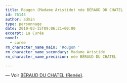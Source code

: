 ```yaml
---
title: Rougon (Madame Aristide) née BÉRAUD DU CHATEL
id: 76143
author: admin
type: personnage
date: 2010-03-15T09:06:21+00:00
excerpt: La Curée
novel:
  - curee
rm_character_name_main: 'Rougon '
rm_character_name_secondary: Madame Aristide
rm_character_name_precision: née BÉRAUD DU CHATEL

---
```

— Voir <a href="/personnage/beraud-du-chatel-renee/" target="_self">BÉRAUD DU CHATEL (Renée)</a>.
